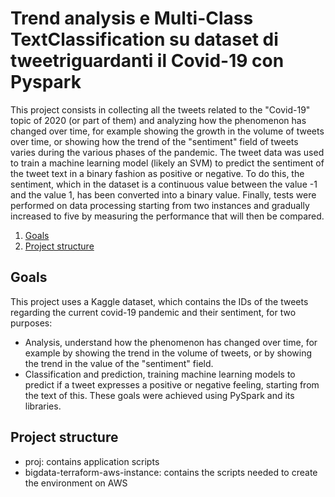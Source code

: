 # Trend analysis e Multi-Class TextClassification su dataset di tweetriguardanti il Covid-19 con Pyspark

This project consists in collecting all the tweets related to the "Covid-19" topic of 2020 (or part of them) and analyzing how the phenomenon has changed over time, for example showing the growth in the volume of tweets over time, or showing how the trend of the "sentiment" field of tweets varies during the various phases of the pandemic.
The tweet data was used to train a machine learning model (likely an SVM) to predict the sentiment of the tweet text in a binary fashion as positive or negative. To do this, the sentiment, which in the dataset is a continuous value between the value -1 and the value 1, has been converted into a binary value.
Finally, tests were performed on data processing starting from two instances and gradually increased to five by measuring the performance that will then be compared.

1. [Goals](#Goals)
2. [Project structure](#Project-structure)

## Goals
This project uses a Kaggle dataset, which contains the IDs of the tweets regarding the current covid-19 pandemic and their sentiment, for two purposes:
- Analysis, understand how the phenomenon has changed over time, for example by showing the trend in the volume of tweets, or by showing the trend in the value of the "sentiment" field.
- Classification and prediction, training machine learning models to predict if a tweet expresses a positive or negative feeling, starting from the text of this.
These goals were achieved using PySpark and its libraries.

## Project structure
* proj: contains application scripts
* bigdata-terraform-aws-instance: contains the scripts needed to create the environment on AWS
